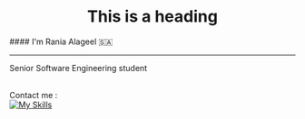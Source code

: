 
<head>
<style>
h1 {text-align: center;}
</style>
</head>
<body>

<h1>This is a heading</h1>
####                                                          I'm Rania Alageel 🇸🇦
<br>
<hr>
Senior Software Engineering student 
<br>
<br>

Contact me :
<br>
[![My Skills](https://skillicons.dev/icons?i=js,html,css,wasm)](https://skillicons.dev)
</body>
